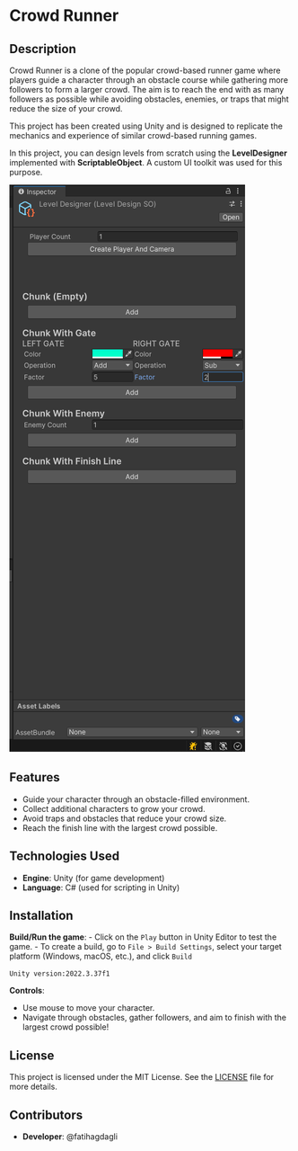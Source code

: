 # Crowd Runner

## Description
Crowd Runner is a clone of the popular crowd-based runner game where players guide a character through an obstacle course while gathering more followers to form a larger crowd. The aim is to reach the end with as many followers as possible while avoiding obstacles, enemies, or traps that might reduce the size of your crowd.

This project has been created using Unity and is designed to replicate the mechanics and experience of similar crowd-based running games.

In this project, you can design levels from scratch using the **LevelDesigner** implemented with **ScriptableObject**. A custom UI toolkit was used for this purpose.

![alt text](SS-1.png)

## Features
- Guide your character through an obstacle-filled environment.
- Collect additional characters to grow your crowd.
- Avoid traps and obstacles that reduce your crowd size.
- Reach the finish line with the largest crowd possible.

## Technologies Used
- **Engine**: Unity (for game development)
- **Language**: C# (used for scripting in Unity)

## Installation

**Build/Run the game**:
    - Click on the `Play` button in Unity Editor to test the game.
    - To create a build, go to `File > Build Settings`, select your target platform (Windows, macOS, etc.), and click `Build`

    Unity version:2022.3.37f1

**Controls**:
- Use mouse to move your character.
- Navigate through obstacles, gather followers, and aim to finish with the largest crowd possible!

## License
This project is licensed under the MIT License. See the [LICENSE](LICENSE) file for more details.

## Contributors
- **Developer**: @fatihagdagli